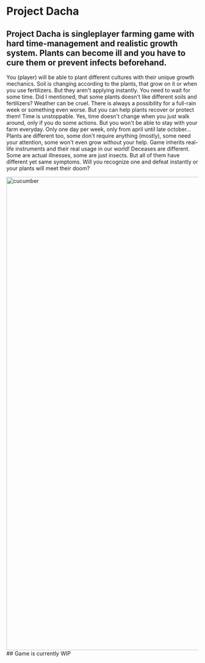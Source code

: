 # Project Dacha #
## Project Dacha is singleplayer farming game with hard time-management and realistic growth system. Plants can become ill and you have to cure them or prevent infects beforehand.

You (player) will be able to plant different cultures with their unique growth mechanics.
Soil is changing according to the plants, that grow on it or when you use fertilizers. But they aren't applying instantly. You need to wait for some time. Did I mentioned, that some plants doesn't like different soils and fertilizers?
Weather can be cruel. There is always a possibility for a full-rain week or something even worse. But you can help plants recover or protect them!
Time is unstoppable. Yes, time doesn't change when you just walk around, only if you do some actions. But you won't be able to stay with your farm everyday. Only one day per week, only from april until late october...
Plants are different too, some don't require anything (mostly), some need your attention, some won't even grow without your help.
Game inherits real-life instruments and their real usage in our world!
Deceases are different. Some are actual illnesses, some are just insects. But all of them have different yet same symptoms. Will you recognize one and defeat instantly or your plants will meet their doom? 

<img width="1743" height="1237" alt="cucumber" src="https://github.com/user-attachments/assets/bf2b23c1-85df-4e40-a27c-6577573d1d32" />
## Game is currently WIP
